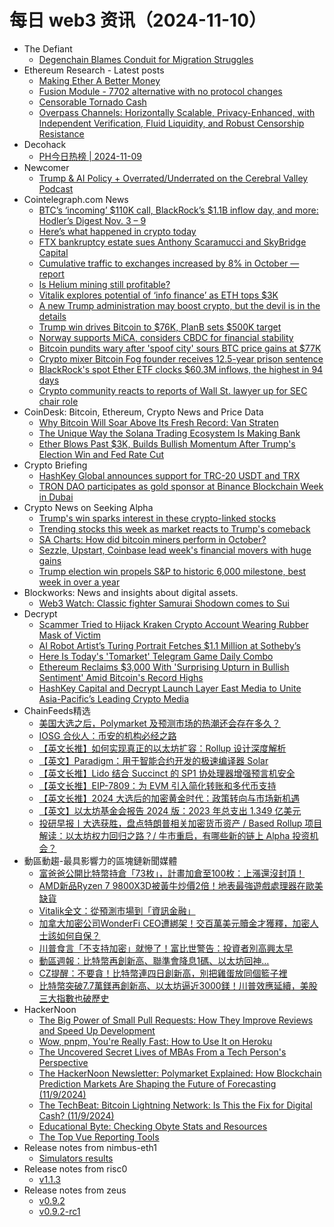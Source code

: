 # 每日 web3 资讯（2024-11-10）

- The Defiant
  - [Degenchain Blames Conduit for Migration Struggles](https://thedefiant.io/news/blockchains/degenchain-blames-conduit-for-migration-struggles)
- Ethereum Research - Latest posts
  - [Making Ether A Better Money](https://ethresear.ch/t/making-ether-a-better-money/19393#post_2)
  - [Fusion Module - 7702 alternative with no protocol changes](https://ethresear.ch/t/fusion-module-7702-alternative-with-no-protocol-changes/20949#post_3)
  - [Censorable Tornado Cash](https://ethresear.ch/t/censorable-tornado-cash/20920#post_5)
  - [Overpass Channels: Horizontally Scalable, Privacy-Enhanced, with Independent Verification, Fluid Liquidity, and Robust Censorship Resistance](https://ethresear.ch/t/overpass-channels-horizontally-scalable-privacy-enhanced-with-independent-verification-fluid-liquidity-and-robust-censorship-resistance/19756#post_22)
- Decohack
  - [PH今日热榜 | 2024-11-09](https://decohack.com/producthunt-daily-2024-11-09/)
- Newcomer
  - [Trump & AI Policy + Overrated/Underrated on the Cerebral Valley Podcast](https://www.newcomer.co/p/trump-and-ai-policy-overratedunderrated)
- Cointelegraph.com News
  - [BTC’s ‘incoming’ $110K call, BlackRock’s $1.1B inflow day, and more: Hodler’s Digest Nov. 3 – 9](https://cointelegraph.com/magazine/bitcoin-110k-price-prediction-blackrock-etf-inflows-donald-trump-hodlers-digest/?utm_source=rss_feed&utm_medium=rss&utm_campaign=rss_partner_inbound)
  - [Here’s what happened in crypto today](https://cointelegraph.com/news/what-happened-in-crypto-today?utm_source=rss_feed&utm_medium=rss&utm_campaign=rss_partner_inbound)
  - [FTX bankruptcy estate sues Anthony Scaramucci and SkyBridge Capital](https://cointelegraph.com/news/ftx-estate-sues-scaramucci-s-sky-bridge-capital?utm_source=rss_feed&utm_medium=rss&utm_campaign=rss_partner_inbound)
  - [Cumulative traffic to exchanges increased by 8% in October — report](https://cointelegraph.com/news/cumulative-traffic-exchanges-increased-8-october-report?utm_source=rss_feed&utm_medium=rss&utm_campaign=rss_partner_inbound)
  - [Is Helium mining still profitable?](https://cointelegraph.com/explained/is-helium-mining-still-profitable?utm_source=rss_feed&utm_medium=rss&utm_campaign=rss_partner_inbound)
  - [Vitalik explores potential of ‘info finance’ as ETH tops $3K](https://cointelegraph.com/news/vitalik-explores-info-finance-eth-tops-3k?utm_source=rss_feed&utm_medium=rss&utm_campaign=rss_partner_inbound)
  - [A new Trump administration may boost crypto, but the devil is in the details](https://cointelegraph.com/news/trump-boost-crypto-regulation-bitcoin-price?utm_source=rss_feed&utm_medium=rss&utm_campaign=rss_partner_inbound)
  - [Trump win drives Bitcoin to $76K, PlanB sets $500K target](https://cointelegraph.com/news/bitcoin-surges-76k-trump-win-planb?utm_source=rss_feed&utm_medium=rss&utm_campaign=rss_partner_inbound)
  - [Norway supports MiCA, considers CBDC for financial stability](https://cointelegraph.com/news/norway-supports-mica-cbdc-integration-considers-regulation?utm_source=rss_feed&utm_medium=rss&utm_campaign=rss_partner_inbound)
  - [Bitcoin pundits wary after &#039;spoof city&#039; sours BTC price gains at $77K](https://cointelegraph.com/news/bitcoin-pundits-spoof-city-btc-price-gains-77k?utm_source=rss_feed&utm_medium=rss&utm_campaign=rss_partner_inbound)
  - [Crypto mixer Bitcoin Fog founder receives 12.5-year prison sentence](https://cointelegraph.com/news/crypto-mixer-bitcoin-fog-roman-sterlingov-founder-prison-sentence-united-states-doj?utm_source=rss_feed&utm_medium=rss&utm_campaign=rss_partner_inbound)
  - [BlackRock&#039;s spot Ether ETF clocks $60.3M inflows, the highest in 94 days](https://cointelegraph.com/news/blackrock-ether-etf-inflows-significant-eth-price-united-states?utm_source=rss_feed&utm_medium=rss&utm_campaign=rss_partner_inbound)
  - [Crypto community reacts to reports of Wall St. lawyer up for SEC chair role](https://cointelegraph.com/news/wall-street-lawyer-richard-farley-trump-sec-chair-gary-gensler-report?utm_source=rss_feed&utm_medium=rss&utm_campaign=rss_partner_inbound)
- CoinDesk: Bitcoin, Ethereum, Crypto News and Price Data
  - [Why Bitcoin Will Soar Above Its Fresh Record: Van Straten](https://www.coindesk.com/markets/2024/11/09/why-bitcoin-will-soar-above-its-fresh-record-van-straten/?utm_medium=referral&utm_source=rss&utm_campaign=headlines)
  - [The Unique Way the Solana Trading Ecosystem Is Making Bank](https://www.coindesk.com/business/2024/11/09/the-unique-way-the-solana-trading-ecosystem-is-making-bank/?utm_medium=referral&utm_source=rss&utm_campaign=headlines)
  - [Ether Blows Past $3K, Builds Bullish Momentum After Trump's Election Win and Fed Rate Cut](https://www.coindesk.com/markets/2024/11/09/ether-blows-past-3k-builds-bullish-momentum-after-trumps-election-win-and-fed-rate-cut/?utm_medium=referral&utm_source=rss&utm_campaign=headlines)
- Crypto Briefing
  - [HashKey Global announces support for TRC-20 USDT and TRX](https://cryptobriefing.com/trc-20-usdt-integration-trx-support/)
  - [TRON DAO participates as gold sponsor at Binance Blockchain Week in Dubai](https://cryptobriefing.com/tron-at-binance-week-dubai/)
- Crypto News on Seeking Alpha
  - [Trump's win sparks interest in these crypto-linked stocks](https://seekingalpha.com/news/4266999-trumps-win-sparks-interest-in-these-crypto-linked-stocks?utm_source=feed_news_crypto&utm_medium=referral&feed_item_type=news)
  - [Trending stocks this week as market reacts to Trump's comeback](https://seekingalpha.com/news/4269556-trending-stocks-this-week-as-traders-digest-trumps-comeback?utm_source=feed_news_crypto&utm_medium=referral&feed_item_type=news)
  - [SA Charts: How did bitcoin miners perform in October?](https://seekingalpha.com/news/4261511-sa-charts-how-did-bitcoin-miners-perform-in-october?utm_source=feed_news_crypto&utm_medium=referral&feed_item_type=news)
  - [Sezzle, Upstart, Coinbase lead week's financial movers with huge gains](https://seekingalpha.com/news/4268482-sezzle-upstart-coinbase-lead-weeks-financial-movers-huge-gains?utm_source=feed_news_crypto&utm_medium=referral&feed_item_type=news)
  - [Trump election win propels S&P to historic 6,000 milestone, best week in over a year](https://seekingalpha.com/news/4268796-trump-election-win-propels-sp-to-historic-6000-milestone-best-week-in-over-a-year?utm_source=feed_news_crypto&utm_medium=referral&feed_item_type=news)
- Blockworks: News and insights about digital assets.
  - [Web3 Watch: Classic fighter Samurai Shodown comes to Sui](https://blockworks.co/news/web3-fighter-game-comes-to-sui)
- Decrypt
  - [Scammer Tried to Hijack Kraken Crypto Account Wearing Rubber Mask of Victim](https://decrypt.co/290443/scammer-hijack-kraken-crypto-account-rubber-mask)
  - [AI Robot Artist’s Turing Portrait Fetches $1.1 Million at Sotheby’s](https://decrypt.co/290899/ai-robot-artist-turing-portrait-fetches-1million-sothebys)
  - [Here Is Today's 'Tomarket' Telegram Game Daily Combo](https://decrypt.co/resources/here-is-todays-tomarket-telegram-game-daily-combo)
  - [Ethereum Reclaims $3,000 With 'Surprising Upturn in Bullish Sentiment' Amid Bitcoin's Record Highs](https://decrypt.co/290946/ethereum-reclaims-3000-bitcoin-breaks-price-record)
  - [HashKey Capital and Decrypt Launch Layer East Media to Unite Asia-Pacific’s Leading Crypto Media](https://decrypt.co/290823/hashkey-capital-and-decrypt-launch-layer-east-media-to-unite-asia-pacifics-leading-crypto-media)
- ChainFeeds精选
  - [美国大选之后，Polymarket 及预测市场的热潮还会存在多久？](https://www.chainfeeds.xyz/feed/detail/18349a31-3ef0-430a-b7bf-b933598ffb61)
  - [IOSG 合伙人：币安的机构必经之路](https://www.chainfeeds.xyz/feed/detail/b2fb7150-4a04-4c56-8490-281161d2ef7f)
  - [【英文长推】如何实现真正的以太坊扩容：Rollup 设计深度解析](https://www.chainfeeds.xyz/feed/detail/c5ae1550-c073-4bc8-a791-e29254bbe732)
  - [【英文】Paradigm：用于智能合约开发的极速编译器 Solar](https://www.chainfeeds.xyz/feed/detail/c6a89a81-898c-4cfa-8318-404ef74a3874)
  - [【英文长推】Lido 结合 Succinct 的 SP1 协处理器增强预言机安全](https://www.chainfeeds.xyz/feed/detail/d1608dd1-f792-4fa4-9954-99b8541d29a1)
  - [【英文长推】EIP-7809：为 EVM 引入简化转账和多代币支持](https://www.chainfeeds.xyz/feed/detail/cebdb1aa-2e73-414b-852e-6e9436208f7a)
  - [【英文长推】2024 大选后的加密黄金时代：政策转向与市场新机遇](https://www.chainfeeds.xyz/feed/detail/2d40a05e-e3af-45b0-92be-3b69973ab2e2)
  - [【英文】以太坊基金会报告 2024 版：2023 年总支出 1.349 亿美元](https://www.chainfeeds.xyz/feed/detail/eaf96cc1-fb4a-4e68-9c18-7aaecbae8d1b)
  - [投研早报丨大选获胜，盘点特朗普相关加密货币资产 / Based Rollup 项目解读：以太坊权力回归之路？/ 牛市重启，有哪些新的链上 Alpha 投资机会？](https://substack.chainfeeds.xyz/p/based-rollup-alpha)
- 動區動趨-最具影響力的區塊鏈新聞媒體
  - [富爸爸公開比特幣持倉「73枚」，計畫加倉至100枚：上漲還沒封頂！](https://www.blocktempo.com/robert-kiyosaki-reveals-holding-73-bitcoins-plans-to-increase-to-100/)
  - [AMD新品Ryzen 7 9800X3D被黃牛炒價2倍！地表最強遊戲處理器在歐美缺貨](https://www.blocktempo.com/amd-ryzen-7-9800x3d-prices-soar-over-100-due-to-scalpers/)
  - [Vitalik全文：從預測市場到「資訊金融」](https://www.blocktempo.com/vitalik-buterin-prediction-markets-to-info-finance/)
  - [加拿大加密公司WonderFi CEO遭綁架！交百萬美元贖金才獲釋，加密人士該如何自保？](https://www.blocktempo.com/wonderfi-ceo-kidnapped-released-after-paying-1-million-ransom/)
  - [川普食言「不支持加密」就慘了！富比世警告：投資者別高興太早](https://www.blocktempo.com/forbes-is-skeptical-about-trump-creating-a-crypto-friendly-regulatory-environment/)
  - [動區週報：比特幣再創新高、聯準會降息1碼、以太坊回神…](https://www.blocktempo.com/quick-look-at-this-week-market-dynamics-and-analysis-1109/)
  - [CZ提醒：不要貪！比特幣連四日創新高，別把雞蛋放同個籃子裡](https://www.blocktempo.com/cz-advises-diversifying-investments-during-bitcoins-sharp-rise/)
  - [比特幣突破7.7萬鎂再創新高、以太坊逼近3000鎂！川普效應延續，美股三大指數也破歷史](https://www.blocktempo.com/bitcoin-breaks-77000-reaching-new-highs/)
- HackerNoon
  - [The Big Power of Small Pull Requests: How They Improve Reviews and Speed Up Development](https://hackernoon.com/the-big-power-of-small-pull-requests-how-they-improve-reviews-and-speed-up-development?source=rss)
  - [Wow, pnpm, You're Really Fast: How to Use It on Heroku](https://hackernoon.com/wow-pnpm-youre-really-fast-how-to-use-it-on-heroku?source=rss)
  - [The Uncovered Secret Lives of MBAs From a Tech Person's Perspective](https://hackernoon.com/the-uncovered-secret-lives-of-mbas-from-a-tech-persons-perspective?source=rss)
  - [The HackerNoon Newsletter: Polymarket Explained: How Blockchain Prediction Markets Are Shaping the Future of Forecasting (11/9/2024)](https://hackernoon.com/11-9-2024-newsletter?source=rss)
  - [The TechBeat: Bitcoin Lightning Network: Is This the Fix for Digital Cash? (11/9/2024)](https://hackernoon.com/11-9-2024-techbeat?source=rss)
  - [Educational Byte: Checking Obyte Stats and Resources](https://hackernoon.com/educational-byte-checking-obyte-stats-and-resources?source=rss)
  - [The Top Vue Reporting Tools](https://hackernoon.com/the-top-vue-reporting-tools?source=rss)
- Release notes from nimbus-eth1
  - [Simulators results](https://github.com/status-im/nimbus-eth1/releases/tag/sim-stat)
- Release notes from risc0
  - [v1.1.3](https://github.com/risc0/risc0/releases/tag/v1.1.3)
- Release notes from zeus
  - [v0.9.2](https://github.com/ZeusLN/zeus/releases/tag/v0.9.2)
  - [v0.9.2-rc1](https://github.com/ZeusLN/zeus/releases/tag/v0.9.2-rc1)
